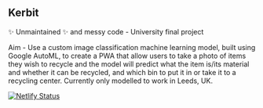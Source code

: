 ## Kerbit

✨ Unmaintained ✨ and messy code - University final project

Aim - Use a custom image classification machine learning model, built using Google AutoML, to create a PWA that allow users to take a photo of items they wish to recycle and the model will predict what the item is/its material and whether it can be recycled, and which bin to put it in or take it to a recycling center. Currently only modelled to work in Leeds, UK.

[![Netlify Status](https://api.netlify.com/api/v1/badges/36a544a5-36f7-4410-9d62-cfaa5bd0dbdb/deploy-status)](https://app.netlify.com/sites/kerbit/deploys)

